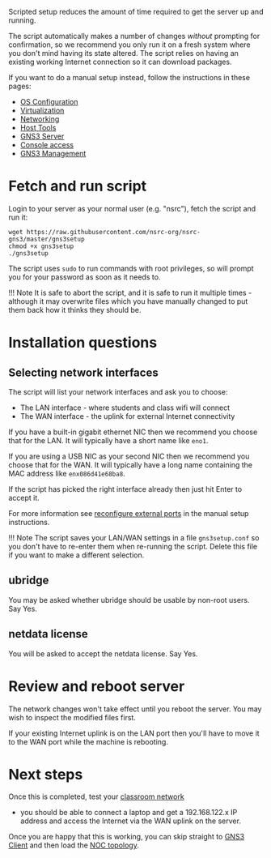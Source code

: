 Scripted setup reduces the amount of time required to get the server up and
running.

The script automatically makes a number of changes *without* prompting for
confirmation, so we recommend you only run it on a fresh system where you
don't mind having its state altered.  The script relies on having an
existing working Internet connection so it can download packages.

If you want to do a manual setup instead, follow the instructions in these
pages:

* [OS Configuration](../os-configuration/)
* [Virtualization](../libvirt/)
* [Networking](../networking/)
* [Host Tools](../host-tools/)
* [GNS3 Server](../gns3-server/)
* [Console access](../console/)
* [GNS3 Management](../management/)

# Fetch and run script

Login to your server as your normal user (e.g. "nsrc"), fetch the script and
run it:

```
wget https://raw.githubusercontent.com/nsrc-org/nsrc-gns3/master/gns3setup
chmod +x gns3setup
./gns3setup
```

The script uses `sudo` to run commands with root privileges, so will prompt
you for your password as soon as it needs to.

!!! Note
    It is safe to abort the script, and it is safe to run it multiple times -
    although it may overwrite files which you have manually changed to put them
    back how it thinks they should be.

# Installation questions

## Selecting network interfaces

The script will list your network interfaces and ask you to choose:

* The LAN interface - where students and class wifi will connect
* The WAN interface - the uplink for external Internet connectivity

If you have a built-in gigabit ethernet NIC then we recommend you choose
that for the LAN.  It will typically have a short name like `eno1`.

If you are using a USB NIC as your second NIC then we recommend you choose
that for the WAN.  It will typically have a long name containing the
MAC address like `enx086d41e68ba8`.

If the script has picked the right interface already then just hit Enter to
accept it.

For more information see [reconfigure external
ports](../networking/#reconfigure-external-ports) in the manual setup
instructions.

!!! Note
    The script saves your LAN/WAN settings in a file `gns3setup.conf` so you
    don't have to re-enter them when re-running the script.  Delete this
    file if you want to make a different selection.

## ubridge

You may be asked whether ubridge should be usable by non-root users.  Say Yes.

## netdata license

You will be asked to accept the netdata license. Say Yes.

# Review and reboot server

The network changes won't take effect until you reboot the server.  You may
wish to inspect the modified files first.

If your existing Internet uplink is on the LAN port then you'll have to move
it to the WAN port while the machine is rebooting.

# Next steps

Once this is completed, test your [classroom network](../networking/#classroom-network)
- you should be able to connect a laptop and get a 192.168.122.x IP address
and access the Internet via the WAN uplink on the server.

Once you are happy that this is working, you can skip straight to
[GNS3 Client](../gns3-client/) and then load the [NOC topology](../topology/noc/).
